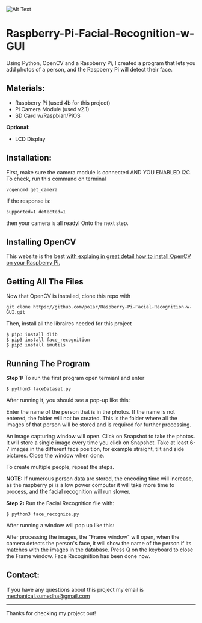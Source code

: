 ![Alt Text](https://media.giphy.com/media/kdXnsLKl3mMLG1kuuw/giphy.gif)

# Raspberry-Pi-Facial-Recognition-w-GUI

Using Python, OpenCV and a Raspberry Pi, I created a program that lets you add photos of a person, and the Raspberry Pi will detect their face.

## Materials:
- Raspberry Pi (used 4b for this project)
- Pi Camera Module (used v2.1)
- SD Card w/Raspbian/PiOS

**Optional:**
- LCD Display

## Installation:

First, make sure the camera module is connected AND YOU ENABLED I2C. To check, run this command on terminal 

```
vcgencmd get_camera
```
If the response is:
```
supported=1 detected=1
```
then your camera is all ready! Onto the next step.

## Installing OpenCV 
This website is the best <a href="https://www.pyimagesearch.com/2019/09/16/install-opencv-4-on-raspberry-pi-4-and-raspbian-buster/">with explaing in great detail how to install OpenCV on your Raspberry Pi.</a> 

## Getting All The Files 
Now that OpenCV is installed, clone this repo with
```
git clone https://github.com/po1ar/Raspberry-Pi-Facial-Recognition-w-GUI.git
```
Then, install all the libraires needed for this project
```
$ pip3 install dlib  
$ pip3 install face_recognition  
$ pip3 install imutils
```
## Running The Program
**Step 1:**
To run the first program open termianl and enter
```
$ python3 faceDataset.py 
```
After running it, you should see a pop-up like this:

Enter the name of the person that is in the photos. If the name is not entered, the folder will not be created. This is the folder where all the images of that person will be stored and is required for further processing.

An image capturing window will open. Click on Snapshot to take the photos. It will store a single image every time you click on Snapshot. Take at least 6-7 images in the different face position, for example straight, tilt and side pictures. Close the window when done.


To create multiple people, repeat the steps.

**NOTE:** If numerous person data are stored, the encoding time will increase, as the raspberry pi is a low power computer it will take more time to process, and the facial recognition will run slower.

**Step 2:**
Run the Facial Recognition file with:
```
$ python3 face_recognize.py 
```
After running a window will pop up like this:


After processing the images, the "Frame window" will open, when the camera detects the person's face, it will show the name of the person if its matches with the images in the database. Press Q on the keyboard to close the Frame window.
Face Recoginition has been done now.

## Contact: 
If you have any questions about this project my email is mechanical.sumedha@gmail.com

---------------------------------------
Thanks for checking my project out!

